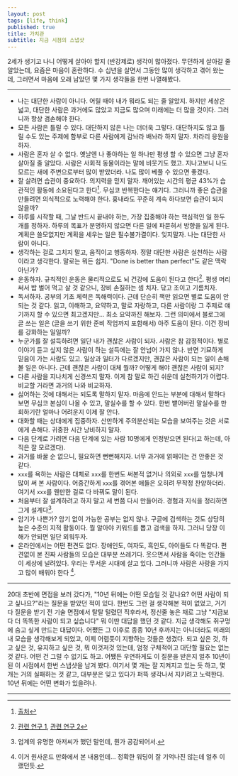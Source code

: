 ```yaml
---
layout: post
tags: [life, think]
published: true
title: 가치관
subtitle: 지금 시점의 스냅샷
---
```


 2세가 생기고 나니 어떻게 살아야 할지 (반강제로) 생각이
 많아졌다. 무던하게 살아갈 줄 알았는데, 요즘은 마음이 혼란하다. 수
 십년을 살면서 그동안 많이 생각하고 겪어 왔는데, 그러면서 마음에 오래
 남았던 몇 가지 생각들을 한번 나열해봤다.

---

 * 나는 대단한 사람이 아니다. 어릴 때야 내가 뭐라도 되는 줄
   알았지. 하지만 세상은 넓고, 대단한 사람은 과거에도 많았고 지금도
   많으며 미래에는 더 많을 것이다. 그러니까 항상 겸손해야 한다.
 * 모든 사람은 틀릴 수 있다. 대단하지 않은 나는 더더욱
   그렇다. 대단하지도 않고 틀릴 수도 있는 주제에 함부로 다른 사람에게
   감놔라 배놔라 하지 말자. 차라리 응원을 하자.
 * 사람은 혼자 살 수 없다. 옛날엔 나 좋아하는 일 하나만 평생 할 수
   있으면 그냥 혼자 살아질 줄 알았다. 사람은 사회적 동물이라는 말에
   비웃기도 했고. 지나고보니 나도 모르는 새에 주변으로부터 많이
   받았더라. 나도 많이 베풀 수 있으면 좋겠다.
 * 잘 살려면 습관이 중요하다. 의지력을 믿지 말자. 깨어있는 시간의 평균
   43%가 습관적인 활동에 소요된다고 한다[^1]. 무심코 반복한다는
   얘기다. 그러니까 좋은 습관을 만들려면 의식적으로 노력해야
   한다. 흉내라도 꾸준히 계속 하다보면 습관이 되지 않을까?
 * 하루를 시작할 때, 그날 반드시 끝내야 하는, 가장 집중해야 하는
   핵심적인 일 한두개를 정하자. 하루의 목표가 분명하지 않으면 다른
   일에 파묻혀서 방향을 잃게 된다. 계획은 쓸모없지만 계획을 세우는
   일은 필수불가결이다. 잊지말자. 나는 대단한 사람이 아니다.
 * 생각하는 걸로 그치지 말고, 움직이고 행동하자. 정말 대단한 사람은
   실천하는 사람이라고 생각한다. 말로는 뭐든 쉽지. "Done is better
   than perfect"도 같은 맥락 아닌가?
 * 운동하자. 규칙적인 운동은 물리적으로도 뇌 건강에 도움이 된다고
   한다[^2]. 평생 머리 써서 밥 벌어 먹고 살 것 같으니, 장비 손질하는
   셈 치자. 닦고 조이고 기름치자.
 * 독서하자. 공부의 기초 체력은 독해력이다. 근데 단순히 책만 읽으면
   별로 도움이 안되는 것 같다. 읽고, 이해하고, 요약하고, 말로
   자랑하고, 다른 사람이랑 그 주제로 얘기까지 할 수 있으면
   최고겠지만... 최소 요약까진 해보자. 그런 의미에서 블로그에 글 쓰는
   일은 (글을 쓰기 위한 준비 작업까지 포함해서) 아주 도움이 된다. 이건
   장비를 강화하는 일일까?
 * 누군가를 잘 설득하려면 일단 내가 괜찮은 사람이 되자. 사람은 참
   감정적이다. 별로 이야기 듣고 싶지 않은 사람이 하는 설득에는 잘
   안넘어 가지 않나. 반면 기묘하게 믿음이 가는 사람도 있고. 일상과
   일터가 다르겠지만, 괜찮은 사람이 되는 일이 손해볼 일은 아니다. 근데
   괜찮은 사람이 대체 뭘까? 어떻게 해야 괜찮은 사람이 되지?
 * 다른 사람을 지나치게 신경쓰지 말자. 이게 참 말로 하긴 쉬운데
   실천하기가 어렵다. 비교할 거라면 과거의 나와 비교하자.
 * 싫어하는 것에 대해서는 되도록 말하지 말자. 마음에 안드는 부분에
   대해서 말하다 보면 무심코 본심이 나올 수 있고, 말실수를 할 수
   있다. 한번 뱉어버린 말실수를 만회하기란 얼마나 어려운지 이제 잘
   안다.
 * 대화할 때는 상대에게 집중하자. 산만하게 주의분산되는 모습을
   보여주는 것은 서로에게 손해다. 귀중한 시간 낭비하지 말자.
 * 다음 단계로 가려면 다음 단계에 있는 사람 10명에게 인정받으면
   된다(고 하는데, 아직은 잘 모르겠다).
 * 과거를 바꿀 순 없으니, 필요하면 뻔뻔해지자. 너무 과거에 얽매이는 건
   안좋은 것 같다.
 * `xxx`를 욕하는 사람은 대체로 `xxx`를 한번도 써본적 없거나 의외로
   `xxx`를 엄청나게 많이 써 본 사람이다. 어중간하게 `xxx`를 겪어본
   애들은 오히려 무작정 찬양하더라. 여기서 `xxx`를 웬만한 걸로 다
   바꿔도 말이 된다.
 * 처음부터 잘 설계하려고 하지 말고 세 번쯤 다시 만들어라. 경험과
   지식을 정리하면 그게 설계다[^3].
 * 암기가 나쁜가? 암기 없이 가능한 공부는 없지 않나. 구글에 검색하는
   것도 상당히 높은 수준의 지적 활동이다. 뭘 알아야 키워드를 뽑고
   검색을 하지. 그러니 당장 이해가 안되면 일단 외워두자.
 * 온라인에서는 어떤 편견도 없다. 장애인도, 여자도, 흑인도, 아이들도
   다 똑같다. 편견없이 본 진짜 사람들의 모습은 대부분
   쓰레기다. 웃으면서 사람을 죽이는 인간들이 세상에 널려있다. 우리는
   무서운 시대에 살고 있다. 그러니까 사람은 사랑을 가지고 많이 배워야
   한다 [^4].

---

 20대 초반에 면접을 보러 갔다가, "10년 뒤에는 어떤 모습일 것 같나요?
 어떤 사람이 되고 싶나요?"라는 질문을 받았던 적이 있다. 한번도 그런 걸
 생각해본 적이 없었고, 거기다 질문을 받기 전 기술 면접에서 탈탈 털렸던
 직후라서, 정신줄 놓은 채로 그냥 "지금보다 더 똑똑한 사람이 되고
 싶습니다" 뭐 이딴 대답을 했던 것 같다. 지금 생각해도 쥐구멍에 숨고
 싶게 만드는 대답이다. 어쨌든 그 이후로 종종 10년 후까지는 아니더라도
 미래의 내 모습을 생각해보게 되었고, 이제 어렴풋이 지향하는 것들은
 생겼다. 되고 싶은 것, 하고 싶은 것, 유지하고 싶은 것, 뭐 이것저것
 있는데, 엄청 구체적이고 대단할 필요는 없는 것 같다. 어떤 건 그럴 수
 없기도 하고. 어쨌든 우연하게도 이 질문을 받은지 얼추 10년이 된 이
 시점에서 한번 스냅샷을 남겨 봤다. 여기서 몇 개는 잘 지켜지고 있는 듯
 하고, 몇 개는 거의 실패하는 것 같고, 대부분은 잊고 있다가 퍼뜩
 생각나서 지키려고 노력한다. 10년 뒤에는 어떤 변화가 있을려나.

---

[^1]:
    [출처](https://en.wikipedia.org/wiki/Wendy_Wood_(psychologist)#Habits)

[^2]: [관련 연구
    1](https://www.health.harvard.edu/blog/regular-exercise-changes-brain-improve-memory-thinking-skills-201404097110),
    [관련 연구
    2](https://www.ncbi.nlm.nih.gov/pmc/articles/PMC3768113/)

[^3]: 업계의 유명한 아저씨가 했던 말인데, 뭔가 공감되어서.

[^4]: 이거 원사운드 만화에서 본 내용인데... 정확한 워딩이 잘 기억나진
    않는데 얼추 이랬던듯.
